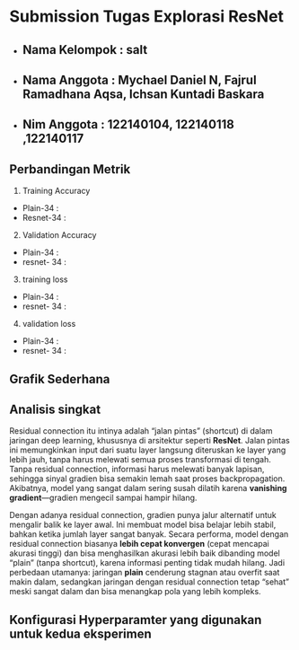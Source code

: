 # Submission Tugas Explorasi ResNet
- ## Nama Kelompok : salt
- ## Nama Anggota  :  Mychael Daniel N, Fajrul Ramadhana Aqsa, Ichsan Kuntadi Baskara
- ## Nim Anggota : 122140104, 122140118 ,122140117

## Perbandingan Metrik 
1. Training Accuracy
- Plain-34 : 
- Resnet-34 :
2. Validation Accuracy
- Plain-34 :
- resnet- 34 :
3. training loss
- Plain-34 :
- resnet- 34 :
4. validation loss
- Plain-34 :
- resnet- 34 :

## Grafik Sederhana

## Analisis singkat 
Residual connection itu intinya adalah “jalan pintas” (shortcut) di dalam jaringan deep learning, khususnya di arsitektur seperti **ResNet**. Jalan pintas ini memungkinkan input dari suatu layer langsung diteruskan ke layer yang lebih jauh, tanpa harus melewati semua proses transformasi di tengah. Tanpa residual connection, informasi harus melewati banyak lapisan, sehingga sinyal gradien bisa semakin lemah saat proses backpropagation. Akibatnya, model yang sangat dalam sering susah dilatih karena **vanishing gradient**—gradien mengecil sampai hampir hilang.

Dengan adanya residual connection, gradien punya jalur alternatif untuk mengalir balik ke layer awal. Ini membuat model bisa belajar lebih stabil, bahkan ketika jumlah layer sangat banyak. Secara performa, model dengan residual connection biasanya **lebih cepat konvergen** (cepat mencapai akurasi tinggi) dan bisa menghasilkan akurasi lebih baik dibanding model “plain” (tanpa shortcut), karena informasi penting tidak mudah hilang. Jadi perbedaan utamanya: jaringan **plain** cenderung stagnan atau overfit saat makin dalam, sedangkan jaringan dengan residual connection tetap “sehat” meski sangat dalam dan bisa menangkap pola yang lebih kompleks.


## Konfigurasi Hyperparamter yang digunakan untuk kedua eksperimen
